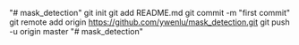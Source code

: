 "# mask_detection"  git init git add README.md git commit -m "first commit" git remote add origin https://github.com/ywenlu/mask_detection.git git push -u origin master 
"# mask_detection" 
